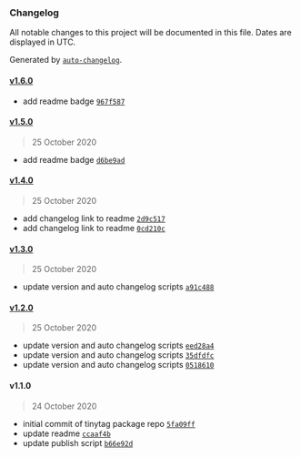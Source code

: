 ### Changelog

All notable changes to this project will be documented in this file. Dates are displayed in UTC.

Generated by [`auto-changelog`](https://github.com/CookPete/auto-changelog).

#### [v1.6.0](https://github.com/BrianJVarley/tinytag/compare/v1.5.0...v1.6.0)

- add readme badge [`967f587`](https://github.com/BrianJVarley/tinytag/commit/967f587e3acdeec1e0c46212fc9d0c16b97f542d)

#### [v1.5.0](https://github.com/BrianJVarley/tinytag/compare/v1.4.0...v1.5.0)

> 25 October 2020

- add readme badge [`d6be9ad`](https://github.com/BrianJVarley/tinytag/commit/d6be9ad18faa8761166de991d7b06ce5c0b14022)

#### [v1.4.0](https://github.com/BrianJVarley/tinytag/compare/v1.3.0...v1.4.0)

> 25 October 2020

- add changelog link to readme [`2d9c517`](https://github.com/BrianJVarley/tinytag/commit/2d9c517bf10c528433606eaff1ca15aa5363a44f)
- add changelog link to readme [`0cd210c`](https://github.com/BrianJVarley/tinytag/commit/0cd210c361d2ce0ad63cf8fc26791a7390321a3f)

#### [v1.3.0](https://github.com/BrianJVarley/tinytag/compare/v1.2.0...v1.3.0)

> 25 October 2020

- update version and auto changelog scripts [`a91c488`](https://github.com/BrianJVarley/tinytag/commit/a91c4882ca0f009a351b86db6b9941077fbde820)

#### [v1.2.0](https://github.com/BrianJVarley/tinytag/compare/v1.1.0...v1.2.0)

> 25 October 2020

- update version and auto changelog scripts [`eed28a4`](https://github.com/BrianJVarley/tinytag/commit/eed28a4fba74562d0c83e188c02d318f0b360d54)
- update version and auto changelog scripts [`35dfdfc`](https://github.com/BrianJVarley/tinytag/commit/35dfdfcbc140785859b05b505c4609da49883d2c)
- update version and auto changelog scripts [`0518610`](https://github.com/BrianJVarley/tinytag/commit/05186101cc9e25ca553df65a612525f0e1afae2f)

#### v1.1.0

> 24 October 2020

- initial commit of tinytag package repo [`5fa09ff`](https://github.com/BrianJVarley/tinytag/commit/5fa09ff03ee31dca871e1da80327215915da2e1c)
- update readme [`ccaaf4b`](https://github.com/BrianJVarley/tinytag/commit/ccaaf4b0b617e404a7520faf7cf3ad1ee283c7ff)
- update publish script [`b66e92d`](https://github.com/BrianJVarley/tinytag/commit/b66e92d21e294cc26f4bd2a8fa9ea1fe1452f657)
